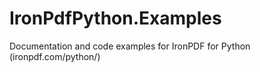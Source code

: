 # IronPdfPython.Examples
 Documentation and code examples for IronPDF for Python (ironpdf.com/python/)
